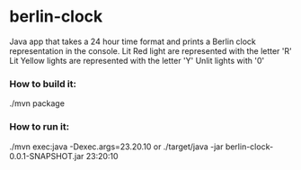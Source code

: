 # berlin-clock
Java app that takes a 24 hour time format and prints a Berlin clock representation in the console.
Lit Red light are represented with the letter 'R'
Lit Yellow lights are represented with the letter 'Y'
Unlit lights with '0'

### How to build it:

  ./mvn package

### How to run it:

  ./mvn exec:java -Dexec.args=23.20.10 or
  ./target/java -jar berlin-clock-0.0.1-SNAPSHOT.jar 23:20:10



